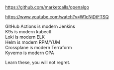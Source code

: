 
https://github.com/marketcalls/openalgo

https://www.youtube.com/watch?v=W1cNjDtFTSQ


GitHub Actions is modern Jenkins  
K9s is modern kubectl  
Loki is modern ELK  
Helm is modern RPM/YUM  
Crossplane is modern Terraform  
Kyverno is modern OPA  
  
Learn these, you will not regret.